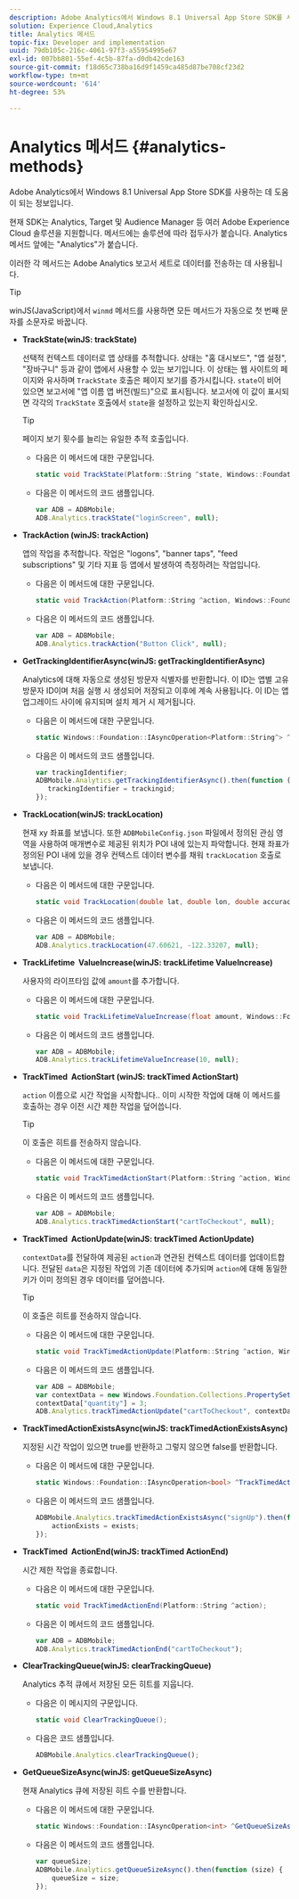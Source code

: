 ```yaml
---
description: Adobe Analytics에서 Windows 8.1 Universal App Store SDK를 사용하는 데 도움이 되는 정보입니다.
solution: Experience Cloud,Analytics
title: Analytics 메서드
topic-fix: Developer and implementation
uuid: 79db105c-216c-4061-97f3-a55954995e67
exl-id: 007bb801-55ef-4c5b-87fa-d0db42cde163
source-git-commit: f18d65c738ba16d9f1459ca485d87be708cf23d2
workflow-type: tm+mt
source-wordcount: '614'
ht-degree: 53%

---
```


# Analytics 메서드 {#analytics-methods}

Adobe Analytics에서 Windows 8.1 Universal App Store SDK를 사용하는 데 도움이 되는 정보입니다.

현재 SDK는 Analytics, Target 및 Audience Manager 등 여러 Adobe Experience Cloud 솔루션을 지원합니다. 메서드에는 솔루션에 따라 접두사가 붙습니다. Analytics 메서드 앞에는 &quot;Analytics&quot;가 붙습니다.

이러한 각 메서드는 Adobe Analytics 보고서 세트로 데이터를 전송하는 데 사용됩니다.

>[!TIP]
>
>winJS(JavaScript)에서 `winmd` 메서드를 사용하면 모든 메서드가 자동으로 첫 번째 문자를 소문자로 바꿉니다.

* **TrackState(winJS: trackState)**

   선택적 컨텍스트 데이터로 앱 상태를 추적합니다. 상태는 &quot;홈 대시보드&quot;, &quot;앱 설정&quot;, &quot;장바구니&quot; 등과 같이 앱에서 사용할 수 있는 보기입니다. 이 상태는 웹 사이트의 페이지와 유사하며 `TrackState` 호출은 페이지 보기를 증가시킵니다. `state`이 비어 있으면 보고서에 &quot;앱 이름 앱 버전(빌드)&quot;으로 표시됩니다. 보고서에 이 값이 표시되면 각각의 `TrackState` 호출에서 `state`을 설정하고 있는지 확인하십시오.

   >[!TIP]
   >
   >페이지 보기 횟수를 늘리는 유일한 추적 호출입니다.

   * 다음은 이 메서드에 대한 구문입니다.

      ```csharp
      static void TrackState(Platform::String ^state, Windows::Foundation::Collections::IMap<Platform::String^, Platform::Object> ^contextData); 
      ```

   * 다음은 이 메서드의 코드 샘플입니다.

      ```js
      var ADB = ADBMobile;
      ADB.Analytics.trackState("loginScreen", null);
      ```

* **TrackAction (winJS: trackAction)**

   앱의 작업을 추적합니다. 작업은 &quot;logons&quot;, &quot;banner taps&quot;, &quot;feed subscriptions&quot; 및 기타 지표 등 앱에서 발생하여 측정하려는 작업입니다.

   * 다음은 이 메서드에 대한 구문입니다.

      ```csharp
      static void TrackAction(Platform::String ^action, Windows::Foundation::Collections::IMap <Platform::String^, Platform::Object> ^contextData);
      ```

   * 다음은 이 메서드의 코드 샘플입니다.

      ```js
      var ADB = ADBMobile; 
      ADB.Analytics.trackAction("Button Click", null); 
      ```

* **GetTrackingIdentifierAsync(winJS: getTrackingIdentifierAsync)**

   Analytics에 대해 자동으로 생성된 방문자 식별자를 반환합니다. 이 ID는 앱별 고유 방문자 ID이며 처음 실행 시 생성되어 저장되고 이후에 계속 사용됩니다. 이 ID는 앱 업그레이드 사이에 유지되며 설치 제거 시 제거됩니다.

   * 다음은 이 메서드에 대한 구문입니다.

      ```csharp
      static Windows::Foundation::IAsyncOperation<Platform::String^> ^GetTrackingIdentifierAsync(); 
      ```

   * 다음은 이 메서드의 코드 샘플입니다.

      ```js
      var trackingIdentifier; 
      ADBMobile.Analytics.getTrackingIdentifierAsync().then(function (trackingid) { 
         trackingIdentifier = trackingid; 
      });
      ```

* **TrackLocation(winJS: trackLocation)**

   현재 xy 좌표를 보냅니다. 또한 `ADBMobileConfig.json` 파일에서 정의된 관심 영역을 사용하여 매개변수로 제공된 위치가 POI 내에 있는지 파악합니다. 현재 좌표가 정의된 POI 내에 있을 경우 컨텍스트 데이터 변수를 채워 `trackLocation` 호출로 보냅니다.

   * 다음은 이 메서드에 대한 구문입니다.

      ```csharp
      static void TrackLocation(double lat, double lon, double accuracy, Windows::Foundation::Collections::IMap<Platform::String^, Platform::Object^> ^contextData);
      ```

   * 다음은 이 메서드의 코드 샘플입니다.

      ```js
      var ADB = ADBMobile; 
      ADB.Analytics.trackLocation(47.60621, -122.33207, null);
      ```

* **TrackLifetime &#x200B; ValueIncrease(winJS: trackLifetime &#x200B; ValueIncrease)**

   사용자의 라이프타임 값에 `amount`를 추가합니다.

   * 다음은 이 메서드에 대한 구문입니다.

      ```csharp
      static void TrackLifetimeValueIncrease(float amount, Windows::Foundation::Collections::IMap<Platform::String^, Platform::Object^> ^contextData); 
      ```

   * 다음은 이 메서드의 코드 샘플입니다.

      ```js
      var ADB = ADBMobile; 
      ADB.Analytics.trackLifetimeValueIncrease(10, null); 
      ```

* **TrackTimed &#x200B; ActionStart (winJS: trackTimed &#x200B; ActionStart)**

   `action` 이름으로 시간 작업을 시작합니다.. 이미 시작한 작업에 대해 이 메서드를 호출하는 경우 이전 시간 제한 작업을 덮어씁니다.

   >[!TIP]
   >
   >이 호출은 히트를 전송하지 않습니다.

   * 다음은 이 메서드에 대한 구문입니다.

      ```csharp
      static void TrackTimedActionStart(Platform::String ^action, Windows::Foundation::Collections::IMap<Platform::String^, Platform::Object^> ^contextData);
      ```

   * 다음은 이 메서드의 코드 샘플입니다.

      ```js
      var ADB = ADBMobile; 
      ADB.Analytics.trackTimedActionStart("cartToCheckout", null); 
      ```

* **TrackTimed &#x200B; ActionUpdate(winJS: trackTimed &#x200B; ActionUpdate)**

   `contextData`를 전달하여 제공된 `action`과 연관된 컨텍스트 데이터를 업데이트합니다. 전달된 `data`은 지정된 작업의 기존 데이터에 추가되며 `action`에 대해 동일한 키가 이미 정의된 경우 데이터를 덮어씁니다.

   >[!TIP]
   >
   >이 호출은 히트를 전송하지 않습니다.

   * 다음은 이 메서드에 대한 구문입니다.

      ```csharp
      static void TrackTimedActionUpdate(Platform::String ^action, Windows::Foundation::Collections::IMap<Platform::String^, Platform::Object^> ^contextData); 
      ```

   * 다음은 이 메서드의 코드 샘플입니다.

      ```js
      var ADB = ADBMobile; 
      var contextData = new Windows.Foundation.Collections.PropertySet(); 
      contextData["quantity"] = 3; 
      ADB.Analytics.trackTimedActionUpdate("cartToCheckout", contextData); 
      ```

* **TrackTimedActionExistsAsync(winJS: trackTimedActionExistsAsync)**

   지정된 시간 작업이 있으면 true를 반환하고 그렇지 않으면 false를 반환합니다.

   * 다음은 이 메서드에 대한 구문입니다.

      ```csharp
      static Windows::Foundation::IAsyncOperation<bool> ^TrackTimedActionExistsAsync(Platform::String ^action); 
      ```

   * 다음은 이 메서드의 코드 샘플입니다.

      ```js
      ADBMobile.Analytics.trackTimedActionExistsAsync("signUp").then(function (exists) { 
          actionExists = exists; 
      });
      ```

* **TrackTimed &#x200B; ActionEnd(winJS: trackTimed &#x200B; ActionEnd)**

   시간 제한 작업을 종료합니다.

   * 다음은 이 메서드에 대한 구문입니다.

      ```csharp
      static void TrackTimedActionEnd(Platform::String ^action);
      ```

   * 다음은 이 메서드의 코드 샘플입니다.

      ```js
      var ADB = ADBMobile; 
      ADB.Analytics.trackTimedActionEnd("cartToCheckout"); 
      ```

* **ClearTrackingQueue(winJS: clearTrackingQueue)**

   Analytics 추적 큐에서 저장된 모든 히트를 지웁니다.

   * 다음은 이 메시지의 구문입니다.

      ```csharp
      static void ClearTrackingQueue();
      ```

   * 다음은 코드 샘플입니다.

      ```js
      ADBMobile.Analytics.clearTrackingQueue();
      ```

* **GetQueueSizeAsync(winJS: getQueueSizeAsync)**

   현재 Analytics 큐에 저장된 히트 수를 반환합니다.

   * 다음은 이 메서드에 대한 구문입니다.

      ```csharp
      static Windows::Foundation::IAsyncOperation<int> ^GetQueueSizeAsync();
      ```

   * 다음은 이 메서드의 코드 샘플입니다.

      ```js
      var queueSize; 
      ADBMobile.Analytics.getQueueSizeAsync().then(function (size) { 
          queueSize = size; 
      });
      ```
